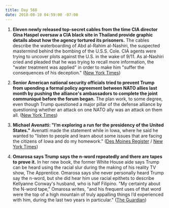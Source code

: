 ```yaml
---
title: Day 568
date: 2018-08-10 04:59:00 -07:00
---
```


1. **Eleven newly released top-secret cables from the time CIA director Gina Haspel oversaw a CIA black site in Thailand provide graphic details about how the agency tortured its prisoners.** The cables describe the waterboarding of Abd al-Rahim al-Nashiri, the suspected mastermind behind the bombing of the U.S.S. Cole. CIA agents were trying to uncover plots against the U.S. in the wake of 9/11. As al-Nashiri cried and pleaded that he was trying to recall more information, the "water treatment was applied" in order to make him "suffer the consequences of his deception." ([New York Times](https://www.nytimes.com/2018/08/10/us/politics/waterboarding-gina-haspel-cia-prison.html))

2. **Senior American national security officials tried to prevent Trump from upending a formal policy agreement between NATO allies last month by pushing the alliance's ambassadors to complete the joint communiqué before the forum began.** The plan work, to some degree, even though Trump questioned a major pillar of the defense alliance by questioning whether an attack on one NATO ally was an attack on them all. ([New York Times](https://www.nytimes.com/2018/08/09/us/politics/nato-summit-trump.html))

3. **Michael Avenatti: "I’m exploring a run for the presidency of the United States."** Avenatti made the statement while in Iowa, where he said he wanted to "listen to people and learn about some issues that are facing the citizens of Iowa and do my homework." ([Des Moines Register](https://www.desmoinesregister.com/story/news/politics/2018/08/09/michael-avenatti-iowa-wing-ding-president-exploring-run-caucus-2020-stormy-daniels/935636002/) / [New York Times](https://www.nytimes.com/2018/08/09/us/politics/michael-avenatti-president.html))

4. **Omarosa says Trump says the n-word repeatedly and there are tapes to prove it.** In her new book, the former White House aide says Trump can be heard using the racial slur during the making of his reality TV show, The Apprentice. Omarosa says she never personally heard Trump say the n-word, but she did hear him use racial epithets to describe Kellyanne Conway's husband, who is half Filipino. "My certainty about the N-word tape," Omarosa writes, "and his frequent uses of that word were the top of a high mountain of truly appalling things I’d experienced with him, during the last two years in particular." ([The Guardian](https://www.theguardian.com/us-news/2018/aug/10/omarosa-trump-book-the-apprentice-memoir)) 